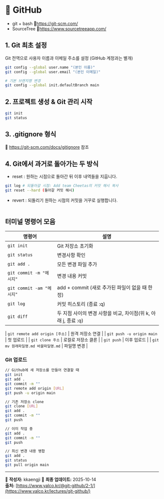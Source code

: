 # 🧭 GitHub 
- git + bash 🔗https://git-scm.com/
- SourceTree 🔗https://www.sourcetreeapp.com/
  
## 1. Git 최초 설정
Git 전역으로 사용자 이름과 이메일 주소를 설정 (GitHub 계정과는 별개)
```bash
git config --global user.name "(본인 이름)"
git config --global user.email "(본인 이메일)"

# 기본 브랜치명 변경
git config --global init.defaultBranch main
```

## 2. 프로젝트 생성 & Git 관리 시작
```bash
git init
git status
```

## 3. .gitignore 형식
🔗 https://git-scm.com/docs/gitignore 참조

## 4. Git에서 과거로 돌아가는 두 방식
- reset : 원하는 시점으로 돌아간 뒤 이후 내역들을 지웁니다.
```bash
git log # 되돌아갈 시점: Add team Cheetas의 커밋 해시 복사
git reset --hard (돌아갈 커밋 해시)
```
- revert : 되돌리기 원하는 시점의 커밋을 거꾸로 실행합니다.
```bash
```






## 터미널 명령어 모음
| 명령어 | 설명 |
|--------|------|
| `git init` | Git 저장소 초기화 |
| `git status` | 변경사항 확인 |
| `git add .` | 모든 변경 파일 추가 |
| `git commit -m "메시지"` | 변경 내용 커밋 |
| `git commit -am "메시지"` | add + commit (새로 추가된 파일이 없을 때 한정) |
| `git log` | 커밋 히스토리 (종료 :q) |
| `git diff` | 두 지점 사이의 변경 사항을 비교, 차이점(위 k, 아래 j, 종료 :q) |

| `git remote add origin [주소]` | 원격 저장소 연결 |
| `git push -u origin main` | 첫 업로드 |
| `git clone 주소` | 로컬로 저장소 클론 |
| `git push` | 이후 업로드 |
| `git mv 원래파일명.md 바꿀파일명.md` | 파일명 변경 |

### Git 업로드
```bash
// Github에 새 저장소를 만들어 연결할 때
git init
git add .
git commit -m ""
git remote add origin [URL]
git push -u origin main

// 기존 저장소 clone
git clone [URL]
git add .
git commit -m ""
git push

// 이미 작업 중
git add .
git commit -m ""
git push

// 최신 변경 내용 병합
git add .
git status
git pull origin main

```
---

📘 **작성자:** kkaengji
📅 **최종 업데이트:** 2025-10-14  
**출처:** [https://www.yalco.kr/@git-github/2-1/](https://www.yalco.kr/lectures/git-github/)
